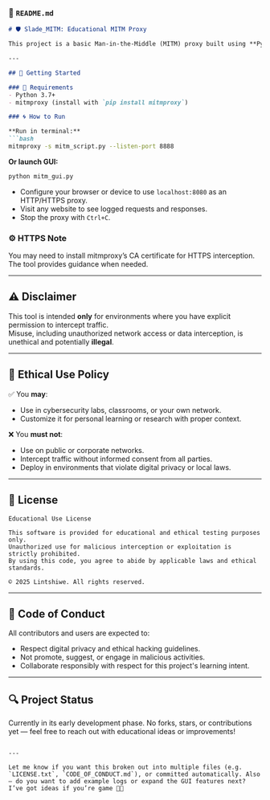 
### 📘 `README.md`
```markdown
# 🛡️ Slade_MITM: Educational MITM Proxy

This project is a basic Man-in-the-Middle (MITM) proxy built using **Python** and **mitmproxy**. It is intended **strictly for educational purposes** such as ethical hacking labs, cybersecurity learning, and traffic inspection in controlled environments.

---

## 🚀 Getting Started

### 🔧 Requirements
- Python 3.7+
- mitmproxy (install with `pip install mitmproxy`)

### 🌀 How to Run

**Run in terminal:**
```bash
mitmproxy -s mitm_script.py --listen-port 8888
```

**Or launch GUI:**
```bash
python mitm_gui.py
```

- Configure your browser or device to use `localhost:8080` as an HTTP/HTTPS proxy.
- Visit any website to see logged requests and responses.
- Stop the proxy with `Ctrl+C`.

### ⚙️ HTTPS Note
You may need to install mitmproxy’s CA certificate for HTTPS interception. The tool provides guidance when needed.

---

## ⚠️ Disclaimer

This tool is intended **only** for environments where you have explicit permission to intercept traffic.  
Misuse, including unauthorized network access or data interception, is unethical and potentially **illegal**.

---

## 📜 Ethical Use Policy

✅ You **may**:
- Use in cybersecurity labs, classrooms, or your own network.
- Customize it for personal learning or research with proper context.

❌ You **must not**:
- Use on public or corporate networks.
- Intercept traffic without informed consent from all parties.
- Deploy in environments that violate digital privacy or local laws.

---

## 🧭 License

```text
Educational Use License

This software is provided for educational and ethical testing purposes only.
Unauthorized use for malicious interception or exploitation is strictly prohibited.
By using this code, you agree to abide by applicable laws and ethical standards.

© 2025 Lintshiwe. All rights reserved.
```

---

## 🤝 Code of Conduct

All contributors and users are expected to:
- Respect digital privacy and ethical hacking guidelines.
- Not promote, suggest, or engage in malicious activities.
- Collaborate responsibly with respect for this project's learning intent.

---

## 🔍 Project Status

Currently in its early development phase. No forks, stars, or contributions yet — feel free to reach out with educational ideas or improvements!

```

---

Let me know if you want this broken out into multiple files (e.g. `LICENSE.txt`, `CODE_OF_CONDUCT.md`), or committed automatically. Also — do you want to add example logs or expand the GUI features next? I’ve got ideas if you’re game 🔧💡
